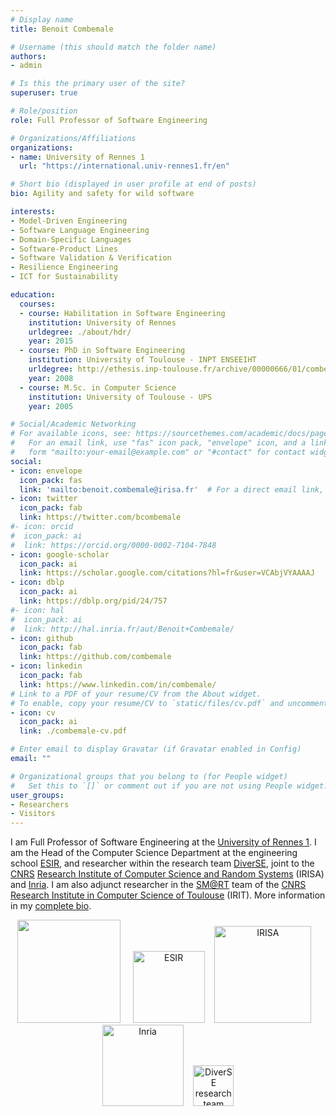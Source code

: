 ```yaml
---
# Display name
title: Benoit Combemale

# Username (this should match the folder name)
authors:
- admin

# Is this the primary user of the site?
superuser: true

# Role/position
role: Full Professor of Software Engineering

# Organizations/Affiliations
organizations:
- name: University of Rennes 1
  url: "https://international.univ-rennes1.fr/en"

# Short bio (displayed in user profile at end of posts)
bio: Agility and safety for wild software

interests:
- Model-Driven Engineering
- Software Language Engineering
- Domain-Specific Languages
- Software-Product Lines
- Software Validation & Verification
- Resilience Engineering
- ICT for Sustainability

education:
  courses:
  - course: Habilitation in Software Engineering
    institution: University of Rennes
    urldegree: ./about/hdr/
    year: 2015
  - course: PhD in Software Engineering
    institution: University of Toulouse - INPT ENSEEIHT
    urldegree: http://ethesis.inp-toulouse.fr/archive/00000666/01/combemale.pdf
    year: 2008
  - course: M.Sc. in Computer Science
    institution: University of Toulouse - UPS
    year: 2005

# Social/Academic Networking
# For available icons, see: https://sourcethemes.com/academic/docs/page-builder/#icons
#   For an email link, use "fas" icon pack, "envelope" icon, and a link in the
#   form "mailto:your-email@example.com" or "#contact" for contact widget.
social:
- icon: envelope
  icon_pack: fas
  link: 'mailto:benoit.combemale@irisa.fr'  # For a direct email link, use "mailto:test@example.org".
- icon: twitter
  icon_pack: fab
  link: https://twitter.com/bcombemale
#- icon: orcid
#  icon_pack: ai
#  link: https://orcid.org/0000-0002-7104-7848
- icon: google-scholar
  icon_pack: ai
  link: https://scholar.google.com/citations?hl=fr&user=VCAbjVYAAAAJ
- icon: dblp
  icon_pack: ai
  link: https://dblp.org/pid/24/757
#- icon: hal
#  icon_pack: ai
#  link: http://hal.inria.fr/aut/Benoit+Combemale/
- icon: github
  icon_pack: fab
  link: https://github.com/combemale
- icon: linkedin
  icon_pack: fab
  link: https://www.linkedin.com/in/combemale/
# Link to a PDF of your resume/CV from the About widget.
# To enable, copy your resume/CV to `static/files/cv.pdf` and uncomment the lines below.
- icon: cv
  icon_pack: ai
  link: ./combemale-cv.pdf

# Enter email to display Gravatar (if Gravatar enabled in Config)
email: ""

# Organizational groups that you belong to (for People widget)
#   Set this to `[]` or comment out if you are not using People widget.
user_groups:
- Researchers
- Visitors
---
```


I am Full Professor of Software Engineering at the [University of Rennes 1](https://www.univ-rennes1.fr/). I am the Head of the Computer Science Department at the engineering school [ESIR](https://esir.univ-rennes1.fr/), and researcher within the research team <a href="http://www.diverse-team.fr" target="_blank">DiverSE</a>, joint to the [CNRS](http://www.cnrs.fr) [Research Institute of Computer Science and Random Systems](http://www.irisa.fr/) (IRISA) and <a href="http://www.inria.fr/" target="_blank">Inria</a>. I am also adjunct researcher in the [SM@RT](https://www.irit.fr/SMART/site/) team of the [CNRS](http://www.cnrs.fr) [Research Institute in Computer Science of Toulouse](http://www.irit.fr/) (IRIT). More information in my [complete bio](./about/bio).

<center>
<!--
<a title="University of Toulouse" href="https://univ-toulouse.fr/" target="_blank"><img style="display:inline-block;border: 0px;" src="img/ut.png" width="90" /></a> 
&nbsp;
-->
<a title="University of Rennes 1 (UR1)" href="https://www.univ-rennes1.fr/" target="_blank"><img style="display:inline-block;border: 0px;" src="img/ur1.png" width="165" /></a> 
&nbsp;&nbsp;
<a title="Engineering School ESIR" href="https://esir.univ-rennes1.fr/" target="_blank"><img style="display:inline-block;border: 0px;" src="img/esir.png" alt="ESIR" width="115" /></a>
&nbsp;&nbsp;
<a title="CNRS Research Institute of Computer Science and Random Systems (IRISA)" href="http://www.irisa.fr/" target="_blank"><img style="display:inline-block;border: 0px;" src="img/irisa.png" alt="IRISA" width="155" /></a>
&nbsp;&nbsp;
<a title="Inria" href="http://www.inria.fr" target="_blank"><img style="display:inline-block;border: 0px;" src="img/inria.png" alt="Inria" width="130" /></a>
&nbsp;&nbsp;
<a title="DiverSE research team" href="https://www.diverse-team.fr/" target="_blank"><img style="display:inline-block;border: 0px;" src="img/diverse.svg" alt="DiverSE research team" width="65" /></a>
</center>
